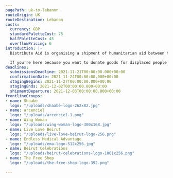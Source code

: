 ```yaml
---
pagePath: uk-to-lebanon
routeOrigin: UK
routeDestination: Lebanon
costs:
  currency: GBP
  standardPaletteCost: 75
  halfPaletteCost: 45
  overflowPricing: 6
introduction: |-
  Distribute Aid is organising a shipment of humanitarian aid between the UK and Lebanon. We won't let pandemics or global supply chain disruptions stop the flow of aid to those who need it most! ♥

  If you're here because you want to donate goods for displaced people in Lebanon- **thank you!** Groups on the ground would not be able to provide the services they do without support from donations like yours.
deadlines:
  submissionsDeadline: 2021-11-21T00:00:00.000+00:00
  confirmationDate: 2021-11-24T00:00:00.000+00:00
  stagingBegins: 2021-11-27T00:00:00.000+00:00
  stagingEnds: 2021-12-02T00:00:00.000+00:00
  shipmentDeparture: 2021-12-03T00:00:00.000+00:00
frontlineGroups:
- name: Shaabe
  logo: "/uploads/shaabe-logo-262x82.jpg"
- name: arcenciel
  logo: "/uploads/arcenciel-1.png"
- name: Wing Woman
  logo: "/uploads/wing-woman-logo-300x168.jpg"
- name: Live Love Beirut
  logo: "/uploads/live-love-beirut-logo-256.png"
- name: Endless Medical Advantage
  logo: "/uploads/ema-logo-512x256.jpg"
- name: Beirut Celebrations
  logo: "/uploads/beirut-celebrations-logo-1061x256.png"
- name: The Free Shop
  logo: "/uploads/the-free-shop-logo-392.png"

---
```

